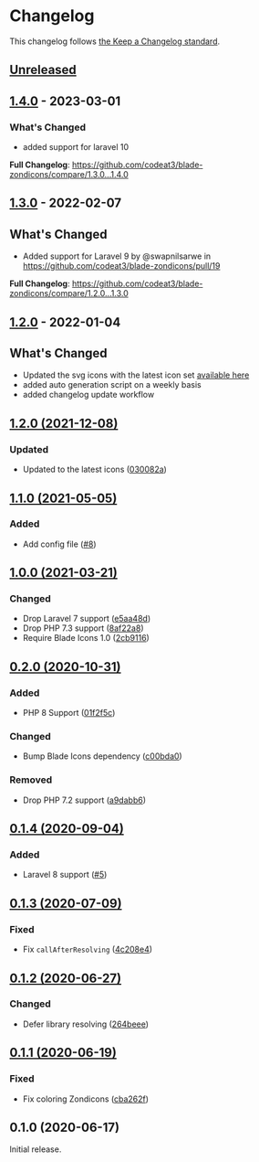 # Changelog

This changelog follows [the Keep a Changelog standard](https://keepachangelog.com).

## [Unreleased](https://github.com/blade-ui-kit/blade-zondicons/compare/1.4.0...HEAD)

## [1.4.0](https://github.com/blade-ui-kit/blade-zondicons/compare/1.3.0...1.4.0) - 2023-03-01

### What's Changed

- added support for laravel 10

**Full Changelog**: https://github.com/codeat3/blade-zondicons/compare/1.3.0...1.4.0

## [1.3.0](https://github.com/blade-ui-kit/blade-zondicons/compare/1.2.0...1.3.0) - 2022-02-07

## What's Changed

- Added support for Laravel 9 by @swapnilsarwe in https://github.com/codeat3/blade-zondicons/pull/19

**Full Changelog**: https://github.com/codeat3/blade-zondicons/compare/1.2.0...1.3.0

## [1.2.0](https://github.com/blade-ui-kit/blade-zondicons/compare/1.2.0...1.2.0) - 2022-01-04

## What's Changed

- Updated the svg icons with the latest icon set [available here](https://www.zondicons.com/icons.html)
- added auto generation script on a weekly basis
- added changelog update workflow

## [1.2.0 (2021-12-08)](https://github.com/blade-ui-kit/blade-zondicons/compare/1.1.0...1.2.0)

### Updated

- Updated to the latest icons ([030082a](https://github.com/codeat3/blade-zondicons/commit/030082a56636f9bec958730704910a91902745e3))

## [1.1.0 (2021-05-05)](https://github.com/blade-ui-kit/blade-zondicons/compare/1.0.0...1.1.0)

### Added

- Add config file ([#8](https://github.com/blade-ui-kit/blade-zondicons/pull/8))

## [1.0.0 (2021-03-21)](https://github.com/blade-ui-kit/blade-zondicons/compare/0.2.0...1.0.0)

### Changed

- Drop Laravel 7 support ([e5aa48d](https://github.com/blade-ui-kit/blade-zondicons/commit/e5aa48dbf67e62805febb980ad86ea29298d6d6d))
- Drop PHP 7.3 support ([8af22a8](https://github.com/blade-ui-kit/blade-zondicons/commit/8af22a84c2b13c60d1fd227c4c6b8ac8487b3ab9))
- Require Blade Icons 1.0 ([2cb9116](https://github.com/blade-ui-kit/blade-zondicons/commit/2cb9116f25d65863ce033610c4f950c6d9cb40c6))

## [0.2.0 (2020-10-31)](https://github.com/blade-ui-kit/blade-zondicons/compare/0.1.3...0.2.0)

### Added

- PHP 8 Support ([01f2f5c](https://github.com/blade-ui-kit/blade-zondicons/commit/01f2f5c07687dd13c819d4fd8f9335dfdc3f17c5))

### Changed

- Bump Blade Icons dependency ([c00bda0](https://github.com/blade-ui-kit/blade-zondicons/commit/c00bda00a9ec4d9c1235819048d12091c85ca7d3))

### Removed

- Drop PHP 7.2 support ([a9dabb6](https://github.com/blade-ui-kit/blade-zondicons/commit/a9dabb6ab79646d253c348ad4237c94e40fe349b))

## [0.1.4 (2020-09-04)](https://github.com/blade-ui-kit/blade-zondicons/compare/0.1.3...0.1.4)

### Added

- Laravel 8 support ([#5](https://github.com/blade-ui-kit/blade-zondicons/pull/5))

## [0.1.3 (2020-07-09)](https://github.com/blade-ui-kit/blade-zondicons/compare/0.1.2...0.1.3)

### Fixed

- Fix `callAfterResolving` ([4c208e4](https://github.com/blade-ui-kit/blade-zondicons/commit/4c208e4bf36c29b9f8e7e375e5768f7f92727854))

## [0.1.2 (2020-06-27)](https://github.com/blade-ui-kit/blade-zondicons/compare/0.1.1...0.1.2)

### Changed

- Defer library resolving ([264beee](https://github.com/blade-ui-kit/blade-zondicons/commit/015b1e69bdb636419b961fa23769362ada33d3d9))

## [0.1.1 (2020-06-19)](https://github.com/blade-ui-kit/blade-zondicons/compare/0.1.0...0.1.1)

### Fixed

- Fix coloring Zondicons ([cba262f](https://github.com/blade-ui-kit/blade-zondicons/commit/cba262ff460972618cd2b9632cf9063950899746))

## 0.1.0 (2020-06-17)

Initial release.
